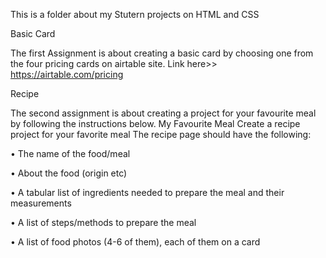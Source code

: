 This is a folder about my Stutern projects on HTML and CSS


Basic Card

The first Assignment is about creating a basic card by choosing one from the four pricing cards on airtable site. Link here>> https://airtable.com/pricing


Recipe

The second assignment is about creating a project for your favourite meal by following the instructions below.
My Favourite Meal
Create a recipe project for your favorite meal
The recipe page should have the following:

• The name of the food/meal

• About the food (origin etc)

• A tabular list of ingredients needed to prepare the meal and their measurements&nbsp;

• A list of steps/methods to prepare the meal&nbsp;

• A list of food photos (4-6 of them), each of them on a card
